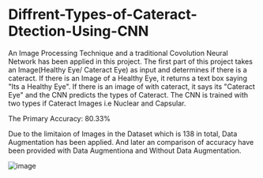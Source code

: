 # Diffrent-Types-of-Cateract-Dtection-Using-CNN

An Image Processing Technique and a traditional Covolution Neural Network has been applied in this project. The first part of this project takes an Image(Healthy Eye/ Cateract Eye) as input and determines if there is a cateract. If there is an Image of a Healthy Eye, it returns a text box saying "Its a Healthy Eye". If there is an image of with cateract, it says its "Cateract Eye" and the CNN predicts the types of Cateract. The CNN is trained with two types if Cateract Images i.e Nuclear and Capsular.

The Primary Accuracy: 80.33%

Due to the limitaion of Images in the Dataset which is 138 in total, Data Augmentation has been applied. And later an comparison of accuracy have been provided with Data Augmentiona and Without Data Augmentation.


![image](https://user-images.githubusercontent.com/64612965/146973423-eaea2e8b-1cd7-4442-b8dc-f397b13354f4.png)



